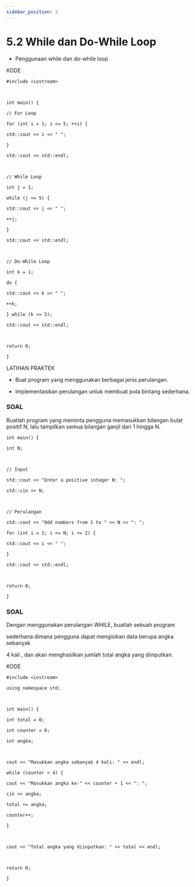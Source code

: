 ```yaml
---
sidebar_position: 2
---
```


# 5.2 While dan Do-While Loop	


-   Penggunaan while dan do-while loop
    

KODE
```
#include <iostream>

  

int main() {

// For Loop

for (int i = 1; i <= 5; ++i) {

std::cout << i << " ";

}

std::cout << std::endl;

  

// While Loop

int j = 1;

while (j <= 5) {

std::cout << j << " ";

++j;

}

std::cout << std::endl;

  

// Do-While Loop

int k = 1;

do {

std::cout << k << " ";

++k;

} while (k <= 5);

std::cout << std::endl;

  

return 0;

}
```
  

LATIHAN PRAKTEK

-   Buat program yang menggunakan berbagai jenis perulangan.
    
-   Implementasikan perulangan untuk membuat pola bintang sederhana.
    

### SOAL

Buatlah program yang meminta pengguna memasukkan bilangan bulat positif N, lalu tampilkan semua bilangan ganjil dari 1 hingga N.

  
```
int main() {

int N;

  

// Input

std::cout << "Enter a positive integer N: ";

std::cin >> N;

  

// Perulangan

std::cout << "Odd numbers from 1 to " << N << ": ";

for (int i = 1; i <= N; i += 2) {

std::cout << i << " ";

}

std::cout << std::endl;

  

return 0;

}
```


### SOAL

  

Dengan menggunakan perulangan WHILE, buatlah sebuah program

sederhana dimana pengguna dapat mengisikan data berupa angka sebanyak

4 kali , dan akan menghasilkan jumlah total angka yang diinputkan.

  

KODE

  
```
#include <iostream>

using namespace std;

  

int main() {

int total = 0;

int counter = 0;

int angka;

  

cout << "Masukkan angka sebanyak 4 kali: " << endl;

while (counter < 4) {

cout << "Masukkan angka ke-" << counter + 1 << ": ";

cin >> angka;

total += angka;

counter++;

}

  

cout << "Total angka yang diinputkan: " << total << endl;

  

return 0;

}
```